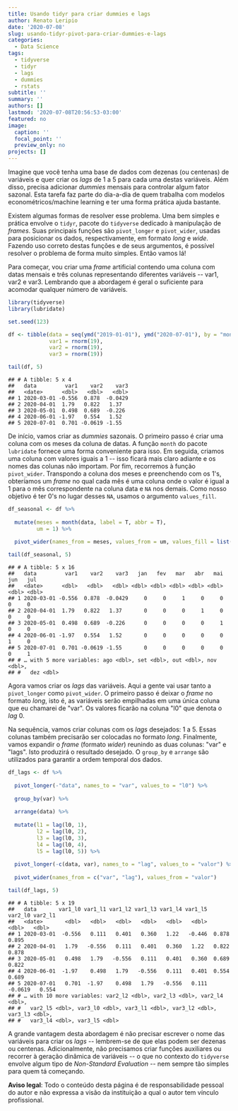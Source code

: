 ```yaml
---
title: Usando tidyr para criar dummies e lags
author: Renato Leripio
date: '2020-07-08'
slug: usando-tidyr-pivot-para-criar-dummies-e-lags
categories:
  - Data Science
tags:
  - tidyverse 
  - tidyr 
  - lags 
  - dummies 
  - rstats
subtitle: ''
summary: ''
authors: []
lastmod: '2020-07-08T20:56:53-03:00'
featured: no
image:
  caption: ''
  focal_point: ''
  preview_only: no
projects: []
---
```


Imagine que você tenha uma base de dados com dezenas (ou centenas) de variáveis e quer criar os *lags* de 1 a 5 para cada uma destas variáveis. Além disso, precisa adicionar *dummies* mensais para controlar algum fator sazonal. Esta tarefa faz parte do dia-a-dia de quem trabalha com modelos econométricos/machine learning e ter uma forma prática ajuda bastante. 

Existem algumas formas de resolver esse problema. Uma bem simples e prática envolve o `tidyr`, pacote do `tidyverse` dedicado à manipulação de *frames*. Suas principais funções são `pivot_longer` e `pivot_wider`, usadas para posicionar os dados, respectivamente, em formato *long* e *wide*. Fazendo uso correto destas funções e de seus argumentos, é possível resolver o problema de forma muito simples. Então vamos lá!

Para começar, vou criar uma *frame* artificial contendo uma coluna com datas mensais e três colunas representando diferentes variáveis -- var1, var2 e var3. Lembrando que a abordagem é geral o suficiente para acomodar qualquer número de variáveis.


```r
library(tidyverse)
library(lubridate)

set.seed(123)

df <- tibble(data = seq(ymd("2019-01-01"), ymd("2020-07-01"), by = "month"),
             var1 = rnorm(19),
             var2 = rnorm(19),
             var3 = rnorm(19))

tail(df, 5)
```

```
## # A tibble: 5 x 4
##   data         var1    var2    var3
##   <date>      <dbl>   <dbl>   <dbl>
## 1 2020-03-01 -0.556  0.878  -0.0429
## 2 2020-04-01  1.79   0.822   1.37  
## 3 2020-05-01  0.498  0.689  -0.226 
## 4 2020-06-01 -1.97   0.554   1.52  
## 5 2020-07-01  0.701 -0.0619 -1.55
```

De início, vamos criar as *dummies* sazonais. O primeiro passo é criar uma coluna com os meses da coluna de datas. A função `month` do pacote `lubridate` fornece uma forma conveniente para isso. Em seguida, criamos uma coluna com valores iguais a 1 -- isso ficará mais claro adiante e os nomes das colunas não importam. Por fim, recorremos à função `pivot_wider`. Transpondo a coluna dos meses e preenchendo com os 1's, obteríamos um *frame* no qual cada mês é uma coluna onde o valor é igual a 1 para o mês correspondente na coluna data e `NA` nos demais. Como nosso objetivo é ter 0's no lugar desses `NA`, usamos o argumento `values_fill`. 


```r
df_seasonal <- df %>%
  
  mutate(meses = month(data, label = T, abbr = T),
         um = 1) %>%
  
  pivot_wider(names_from = meses, values_from = um, values_fill = list(um = 0))

tail(df_seasonal, 5)
```

```
## # A tibble: 5 x 16
##   data         var1    var2    var3   jan   fev   mar   abr   mai   jun   jul
##   <date>      <dbl>   <dbl>   <dbl> <dbl> <dbl> <dbl> <dbl> <dbl> <dbl> <dbl>
## 1 2020-03-01 -0.556  0.878  -0.0429     0     0     1     0     0     0     0
## 2 2020-04-01  1.79   0.822   1.37       0     0     0     1     0     0     0
## 3 2020-05-01  0.498  0.689  -0.226      0     0     0     0     1     0     0
## 4 2020-06-01 -1.97   0.554   1.52       0     0     0     0     0     1     0
## 5 2020-07-01  0.701 -0.0619 -1.55       0     0     0     0     0     0     1
## # … with 5 more variables: ago <dbl>, set <dbl>, out <dbl>, nov <dbl>,
## #   dez <dbl>
```

Agora vamos criar os *lags* das variáveis. Aqui a gente vai usar tanto a `pivot_longer` como `pivot_wider`. O primeiro passo é deixar o *frame* no formato *long*, isto é, as variáveis serão empilhadas em uma única coluna que eu chamarei de "var". Os valores ficarão na coluna "l0" que denota o *lag* 0. 

Na sequência, vamos criar colunas com os *lags* desejados: 1 a 5. Essas colunas também precisarão ser colocadas no formato *long*. Finalmente, vamos expandir o *frame* (formato *wider*) reunindo as duas colunas: "var" e "lags". Isto produzirá o resultado desejado. O `group_by` e `arrange` são utilizados para garantir a ordem temporal dos dados.


```r
df_lags <- df %>%
  
  pivot_longer(-"data", names_to = "var", values_to = "l0") %>%
  
  group_by(var) %>%
  
  arrange(data) %>%
  
  mutate(l1 = lag(l0, 1),
         l2 = lag(l0, 2),
         l3 = lag(l0, 3),
         l4 = lag(l0, 4),
         l5 = lag(l0, 5)) %>%
  
  pivot_longer(-c(data, var), names_to = "lag", values_to = "valor") %>%
  
  pivot_wider(names_from = c("var", "lag"), values_from = "valor")

tail(df_lags, 5)
```

```
## # A tibble: 5 x 19
##   data       var1_l0 var1_l1 var1_l2 var1_l3 var1_l4 var1_l5 var2_l0 var2_l1
##   <date>       <dbl>   <dbl>   <dbl>   <dbl>   <dbl>   <dbl>   <dbl>   <dbl>
## 1 2020-03-01  -0.556   0.111   0.401   0.360   1.22   -0.446  0.878    0.895
## 2 2020-04-01   1.79   -0.556   0.111   0.401   0.360   1.22   0.822    0.878
## 3 2020-05-01   0.498   1.79   -0.556   0.111   0.401   0.360  0.689    0.822
## 4 2020-06-01  -1.97    0.498   1.79   -0.556   0.111   0.401  0.554    0.689
## 5 2020-07-01   0.701  -1.97    0.498   1.79   -0.556   0.111 -0.0619   0.554
## # … with 10 more variables: var2_l2 <dbl>, var2_l3 <dbl>, var2_l4 <dbl>,
## #   var2_l5 <dbl>, var3_l0 <dbl>, var3_l1 <dbl>, var3_l2 <dbl>, var3_l3 <dbl>,
## #   var3_l4 <dbl>, var3_l5 <dbl>
```

A grande vantagem desta abordagem é não precisar escrever o nome das variáveis para criar os *lags* -- lembrem-se de que elas podem ser dezenas ou centenas. Adicionalmente, não precisamos criar funções auxiliares ou recorrer à geração dinâmica de variáveis -- o que no contexto do `tidyverse` envolve algum tipo de *Non-Standard Evaluation* -- nem sempre tão simples para quem tá começando.

**Aviso legal**: Todo o conteúdo desta página é de responsabilidade pessoal do autor e não expressa a visão da instituição a qual o autor tem vínculo profissional.
